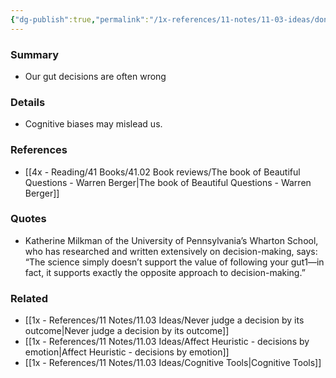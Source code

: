 ```yaml
---
{"dg-publish":true,"permalink":"/1x-references/11-notes/11-03-ideas/dont-make-decisions-by-following-your-gut-instinct/","title":"Dont make decisions by following your gut instinct"}
---
```



### Summary
- Our gut decisions are often wrong

### Details
- Cognitive biases may mislead us.

### References
- [[4x - Reading/41 Books/41.02 Book reviews/The book of Beautiful Questions - Warren Berger\|The book of Beautiful Questions - Warren Berger]]

### Quotes
-  Katherine Milkman of the University of Pennsylvania’s Wharton School, who has researched and written extensively on decision-making, says: “The science simply doesn’t support the value of following your gut1—in fact, it supports exactly the opposite approach to decision-making.” 

### Related
- [[1x - References/11 Notes/11.03 Ideas/Never judge a decision by its outcome\|Never judge a decision by its outcome]]
- [[1x - References/11 Notes/11.03 Ideas/Affect Heuristic - decisions by emotion\|Affect Heuristic - decisions by emotion]]
- [[1x - References/11 Notes/11.03 Ideas/Cognitive Tools\|Cognitive Tools]]